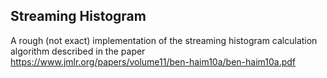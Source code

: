 Streaming Histogram
-------------------

A rough (not exact) implementation of the streaming histogram calculation algorithm described in the paper https://www.jmlr.org/papers/volume11/ben-haim10a/ben-haim10a.pdf
